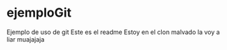 # ejemploGit
Ejemplo de uso de git
Este es el readme
Estoy en el clon malvado la voy a liar muajajaja
